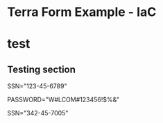 # Terra Form Example - IaC
# test

Testing section
-----------------
SSN="123-45-6789"


PASSWORD="W#LCOM#123456!$%&"


SSN="342-45-7005"
